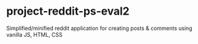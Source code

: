 # project-reddit-ps-eval2
Simplified/minified reddit application for creating posts &amp; comments using vanilla JS, HTML, CSS
